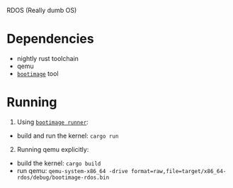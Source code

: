 RDOS (Really dumb OS)

[bootimage]: https://crates.io/crates/bootimage

# Dependencies

- nightly rust toolchain
- qemu
- [`bootimage`][bootimage] tool

# Running

1. Using [`bootimage runner`][bootimage]:

- build and run the kernel: `cargo run`

2. Running qemu explicitly:

- build the kernel: `cargo build`
- run qemu: `qemu-system-x86_64 -drive format=raw,file=target/x86_64-rdos/debug/bootimage-rdos.bin`
